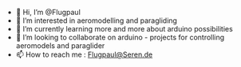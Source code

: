 - 👋 Hi, I’m @Flugpaul
- 👀 I’m interested in aeromodelling and paragliding
- 🌱 I’m currently learning more and more about arduino possibilities
- 💞️ I’m looking to collaborate on arduino - projects for controlling aeromodels and paraglider
- 📫 How to reach me : Flugpaul@Seren.de

<!---
Flugpaul/Flugpaul is a ✨ special ✨ repository because its `README.md` (this file) appears on your GitHub profile.
You can click the Preview link to take a look at your changes.
--->
